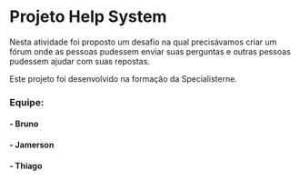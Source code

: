 # Projeto Help System

Nesta atividade foi proposto um desafio na qual precisávamos criar um fórum onde as pessoas pudessem enviar suas perguntas e outras pessoas pudessem ajudar com suas repostas. 

Este projeto foi desenvolvido na formação da Specialisterne.

### Equipe:
####   - Bruno
####   - Jamerson
####   - Thiago
